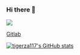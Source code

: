 ### Hi there 👋

<!--
**tigerza117/tigerza117** is a ✨ _special_ ✨ repository because its `README.md` (this file) appears on your GitHub profile.

Here are some ideas to get you started:

- 🔭 I’m currently working on ...
- 🌱 I’m currently learning ...
- 👯 I’m looking to collaborate on ...
- 🤔 I’m looking for help with ...
- 💬 Ask me about ...
- 📫 How to reach me: ...
- 😄 Pronouns: ...
- ⚡ Fun fact: ...
-->

![](https://media.giphy.com/media/jp7jSyjNNz2ansuOS8/giphy.gif)

[Gitlab](https://gitlab.com/tigerza117)

[![tigerza117's GitHub stats](https://github-readme-stats.vercel.app/api?username=tigerza117)](https://github.com/tigerza117)
